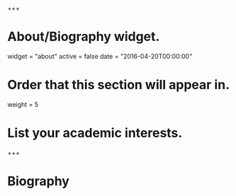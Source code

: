 +++
# About/Biography widget.
widget = "about"
active = false
date = "2016-04-20T00:00:00"

# Order that this section will appear in.
weight = 5

# List your academic interests.

+++

# Biography

